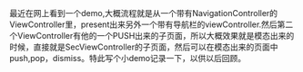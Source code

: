 最近在网上看到一个demo,大概流程就是从一个带有NavigationController的ViewController里，present出来另外一个带有导航栏的viewController.然后第二个ViewController有他的一个PUSH出来的子页面，所以大概效果就是模态出来的时候，直接就是SecViewController的子页面，然后可以在模态出来的页面中push,pop，dismiss。特此写个小demo记录一下，以供以后回顾。

